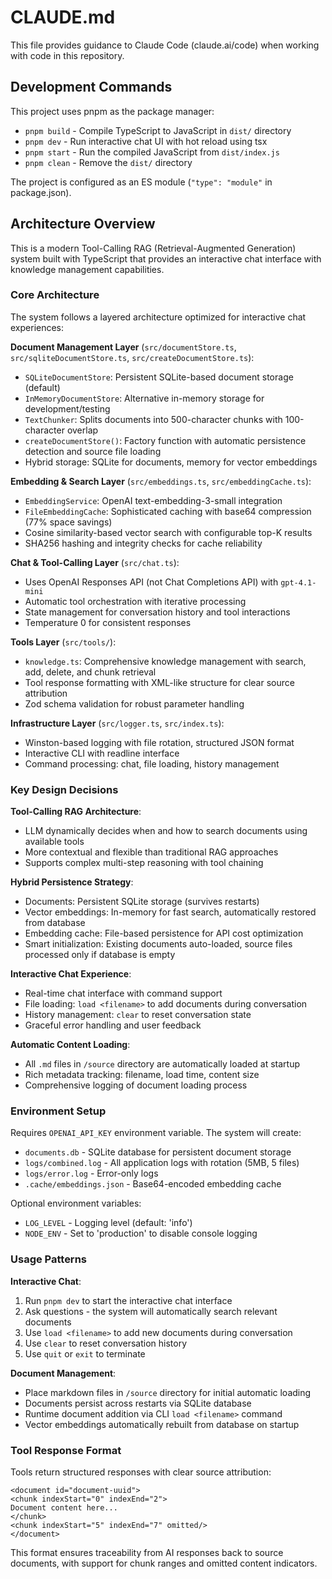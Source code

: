 # CLAUDE.md

This file provides guidance to Claude Code (claude.ai/code) when working with code in this repository.

## Development Commands

This project uses pnpm as the package manager:

- `pnpm build` - Compile TypeScript to JavaScript in `dist/` directory
- `pnpm dev` - Run interactive chat UI with hot reload using tsx
- `pnpm start` - Run the compiled JavaScript from `dist/index.js`
- `pnpm clean` - Remove the `dist/` directory

The project is configured as an ES module (`"type": "module"` in package.json).

## Architecture Overview

This is a modern Tool-Calling RAG (Retrieval-Augmented Generation) system built with TypeScript that provides an interactive chat interface with knowledge management capabilities.

### Core Architecture

The system follows a layered architecture optimized for interactive chat experiences:

**Document Management Layer** (`src/documentStore.ts`, `src/sqliteDocumentStore.ts`, `src/createDocumentStore.ts`):
- `SQLiteDocumentStore`: Persistent SQLite-based document storage (default)
- `InMemoryDocumentStore`: Alternative in-memory storage for development/testing
- `TextChunker`: Splits documents into 500-character chunks with 100-character overlap
- `createDocumentStore()`: Factory function with automatic persistence detection and source file loading
- Hybrid storage: SQLite for documents, memory for vector embeddings

**Embedding & Search Layer** (`src/embeddings.ts`, `src/embeddingCache.ts`):
- `EmbeddingService`: OpenAI text-embedding-3-small integration
- `FileEmbeddingCache`: Sophisticated caching with base64 compression (77% space savings)
- Cosine similarity-based vector search with configurable top-K results
- SHA256 hashing and integrity checks for cache reliability

**Chat & Tool-Calling Layer** (`src/chat.ts`):
- Uses OpenAI Responses API (not Chat Completions API) with `gpt-4.1-mini`
- Automatic tool orchestration with iterative processing
- State management for conversation history and tool interactions
- Temperature 0 for consistent responses

**Tools Layer** (`src/tools/`):
- `knowledge.ts`: Comprehensive knowledge management with search, add, delete, and chunk retrieval
- Tool response formatting with XML-like structure for clear source attribution
- Zod schema validation for robust parameter handling

**Infrastructure Layer** (`src/logger.ts`, `src/index.ts`):
- Winston-based logging with file rotation, structured JSON format
- Interactive CLI with readline interface
- Command processing: chat, file loading, history management

### Key Design Decisions

**Tool-Calling RAG Architecture**:
- LLM dynamically decides when and how to search documents using available tools
- More contextual and flexible than traditional RAG approaches
- Supports complex multi-step reasoning with tool chaining

**Hybrid Persistence Strategy**:
- Documents: Persistent SQLite storage (survives restarts)
- Vector embeddings: In-memory for fast search, automatically restored from database
- Embedding cache: File-based persistence for API cost optimization
- Smart initialization: Existing documents auto-loaded, source files processed only if database is empty

**Interactive Chat Experience**:
- Real-time chat interface with command support
- File loading: `load <filename>` to add documents during conversation
- History management: `clear` to reset conversation state
- Graceful error handling and user feedback

**Automatic Content Loading**:
- All `.md` files in `/source` directory are automatically loaded at startup
- Rich metadata tracking: filename, load time, content size
- Comprehensive logging of document loading process

### Environment Setup

Requires `OPENAI_API_KEY` environment variable. The system will create:
- `documents.db` - SQLite database for persistent document storage
- `logs/combined.log` - All application logs with rotation (5MB, 5 files)
- `logs/error.log` - Error-only logs
- `.cache/embeddings.json` - Base64-encoded embedding cache

Optional environment variables:
- `LOG_LEVEL` - Logging level (default: 'info')
- `NODE_ENV` - Set to 'production' to disable console logging

### Usage Patterns

**Interactive Chat**:
1. Run `pnpm dev` to start the interactive chat interface
2. Ask questions - the system will automatically search relevant documents
3. Use `load <filename>` to add new documents during conversation
4. Use `clear` to reset conversation history
5. Use `quit` or `exit` to terminate

**Document Management**:
- Place markdown files in `/source` directory for initial automatic loading
- Documents persist across restarts via SQLite database
- Runtime document addition via CLI `load <filename>` command
- Vector embeddings automatically rebuilt from database on startup

### Tool Response Format

Tools return structured responses with clear source attribution:
```
<document id="document-uuid">
<chunk indexStart="0" indexEnd="2">
Document content here...
</chunk>
<chunk indexStart="5" indexEnd="7" omitted/>
</document>
```

This format ensures traceability from AI responses back to source documents, with support for chunk ranges and omitted content indicators.